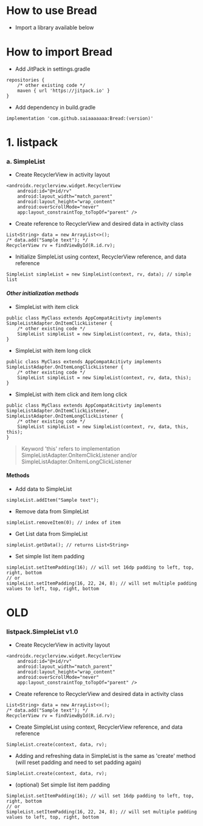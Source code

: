 # How to use Bread
- Import a library available below
# How to import Bread
- Add JitPack in settings.gradle
```
repositories {
    /* other existing code */
    maven { url 'https://jitpack.io' }
}
```
- Add dependency in build.gradle
```
implementation 'com.github.saiaaaaaaa:Bread:(version)'
```
# 1. listpack
### a. SimpleList
- Create RecyclerView in activity layout
```
<androidx.recyclerview.widget.RecyclerView
    android:id="@+id/rv"
    android:layout_width="match_parent"
    android:layout_height="wrap_content"
    android:overScrollMode="never"
    app:layout_constraintTop_toTopOf="parent" />
```
- Create reference to RecyclerView and desired data in activity class
```
List<String> data = new ArrayList<>();
/* data.add("Sample text"); */
RecyclerView rv = findViewById(R.id.rv);
```
- Initialize SimpleList using context, RecyclerView reference, and data reference
```
SimpleList simpleList = new SimpleList(context, rv, data); // simple list
```
#### *Other initialization methods*
- SimpleList with item click
```
public class MyClass extends AppCompatAcitivty implements SimpleListAdapter.OnItemClickListener {
    /* other existing code */
    SimpleList simpleList = new SimpleList(context, rv, data, this);
}
```
- SimpleList with item long click
```
public class MyClass extends AppCompatAcitivty implements SimpleListAdapter.OnItemLongClickListener {
    /* other existing code */
    SimpleList simpleList = new SimpleList(context, rv, data, this);
}
```
- SimpleList with item click and item long click
```
public class MyClass extends AppCompatAcitivty implements SimpleListAdapter.OnItemClickListener, SimpleListAdapter.OnItemLongClickListener {
    /* other existing code */
    SimpleList simpleList = new SimpleList(context, rv, data, this, this);
}
```
> Keyword 'this' refers to implementation SimpleListAdapter.OnItemClickListener and/or SimpleListAdapter.OnItemLongClickListener
#### Methods
- Add data to SimpleList
```
simpleList.addItem("Sample text");
```
- Remove data from SimpleList
```
simpleList.removeItem(0); // index of item
```
- Get List<String> data from SimpleList
```
simpleList.getData(); // returns List<String>
```
- Set simple list item padding
```
simpleList.setItemPadding(16); // will set 16dp padding to left, top, right, bottom
// or
simpleList.setItemPadding(16, 22, 24, 8); // will set multiple padding values to left, top, right, bottom
```

# OLD
### listpack.SimpleList v1.0
- Create RecyclerView in activity layout
```
<androidx.recyclerview.widget.RecyclerView
    android:id="@+id/rv"
    android:layout_width="match_parent"
    android:layout_height="wrap_content"
    android:overScrollMode="never"
    app:layout_constraintTop_toTopOf="parent" />
```
- Create reference to RecyclerView and desired data in activity class
```
List<String> data = new ArrayList<>();
/* data.add("Sample text"); */
RecyclerView rv = findViewById(R.id.rv);
```
- Create SimpleList using context, RecyclerView reference, and data reference
```
SimpleList.create(context, data, rv);
```
- Adding and refreshing data in SimpleList is the same as 'create' method (will reset padding and need to set padding again)
```
SimpleList.create(context, data, rv);
```
- (optional) Set simple list item padding
```
SimpleList.setItemPadding(16); // will set 16dp padding to left, top, right, bottom
// or
SimpleList.setItemPadding(16, 22, 24, 8); // will set multiple padding values to left, top, right, bottom
```
